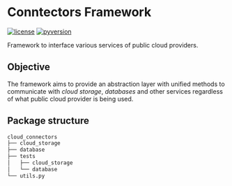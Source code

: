 # Conntectors Framework

[![license](https://img.shields.io/pypi/l/ansicolortags.svg)](./LICENSE)
[![pyversion](https://img.shields.io/static/v1?label=python&color=blue&message=3.7%20|%203.8)](./)

Framework to interface various services of public cloud providers. 

## Objective

The framework aims to provide an abstraction layer with unified methods to communicate with *cloud storage*, *databases* and other services regardless of what public cloud provider is being used.

## Package structure

```bash
cloud_connectors
├── cloud_storage
├── database
├── tests
│   ├── cloud_storage
│   └── database
└── utils.py
```
